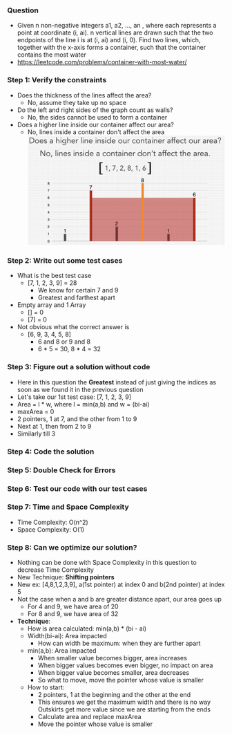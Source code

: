 ### Question

* Given n non-negative integers a1, a2, ..., an , where each represents a point at coordinate (i, ai). n vertical lines are drawn such that the two endpoints of the line i is at (i, ai) and (i, 0). Find two lines, which, together with the x-axis forms a container, such that the container contains the most water
* https://leetcode.com/problems/container-with-most-water/

### Step 1: Verify the constraints

* Does the thickness of the lines affect the area?
  * No, assume they take up no space
* Do the left and right sides of the graph count as walls?
  * No, the sides cannot be used to form a container
* Does a higher line inside our container affect our area?
  * No, lines inside a container don't affect the area
![img](../../img/middle.png)

### Step 2: Write out some test cases

* What is the best test case
  * [7, 1, 2, 3, 9] = 28
    * We know for certain 7 and 9
    * Greatest and farthest apart
* Empty array and 1 Array
  * [] = 0
  * [7] = 0
* Not obvious what the correct answer is
  * [6, 9, 3, 4, 5, 8]
    * 6 and 8 or 9 and 8
    * 6 * 5 = 30, 8 * 4 = 32

### Step 3: Figure out a solution without code

* Here in this question the **Greatest** instead of just giving the indices as soon as we found it in the previous question
* Let's take our 1st test case: [7, 1, 2, 3, 9]
* Area = l * w, where l = min(a,b) and w = (bi-ai)
* maxArea = 0
* 2 pointers, 1 at 7, and the other from 1 to 9 
* Next at 1, then from 2 to 9
* Similarly till 3

### Step 4: Code the solution

### Step 5: Double Check for Errors

### Step 6: Test our code with our test cases

### Step 7: Time and Space Complexity

* Time Complexity: O(n^2)
* Space Complexity: O(1)

### Step 8: Can we optimize our solution?

* Nothing can be done with Space Complexity in this question to decrease Time Complexity
* New Technique: **Shifting pointers**
* New ex: [4,8,1,2,3,9], a(1st pointer) at index 0 and b(2nd pointer) at index 5
* Not the case when a and b are greater distance apart, our area goes up
  * For 4 and 9, we have area of 20
  * For 8 and 9, we have area of 32
* **Technique**:
  * How is area calculated: min(a,b) * (bi - ai)
  * Width(bi-ai): Area impacted
    * How can width be maximum: when they are further apart
  * min(a,b): Area impacted
    * When smaller value becomes bigger, area increases
    * When bigger values becomes even bigger, no impact on area
    * When bigger value becomes smaller, area decreases
    * So what to move, move the pointer whose value is smaller
  * How to start:
    * 2 pointers, 1 at the beginning and the other at the end
    * This ensures we get the maximum width and there is no way Outskirts get more value since we are starting from the ends
    * Calculate area and replace maxArea
    * Move the pointer whose value is smaller